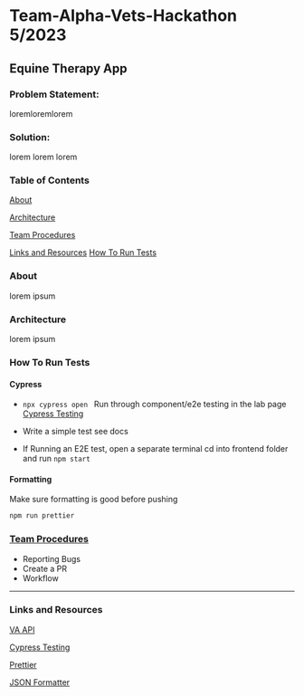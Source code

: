 # Team-Alpha-Vets-Hackathon 5/2023

## Equine Therapy App

### Problem Statement:

loremloremlorem

### Solution:

lorem lorem lorem

### Table of Contents

[About](#about)

[Architecture](#architecture)

[Team Procedures](#team-procedures)

[Links and Resources](#links-and-resources)
[How To Run Tests](#how-to-run-tests)

### About

lorem ipsum

### Architecture

lorem ipsum

### How To Run Tests
#### Cypress
- `npx cypress open ` Run through component/e2e testing in the lab page [Cypress Testing](https://docs.cypress.io/guides/component-testing/react/quickstart)
- Write a simple test see docs 

- If Running an E2E test, open a separate terminal cd into frontend folder and run `npm start`

#### Formatting
Make sure formatting is good before pushing

```sh 
npm run prettier
```
### [Team Procedures](./docs/team-procedures.md)

- Reporting Bugs
- Create a PR
- Workflow

---

### Links and Resources

[VA API](https://developer.va.gov/)

[Cypress Testing](https://docs.cypress.io/guides/component-testing/react/quickstart)

[Prettier](https://prettier.io/docs/en/install.html)

[JSON Formatter](https://jsonformatter.org/)